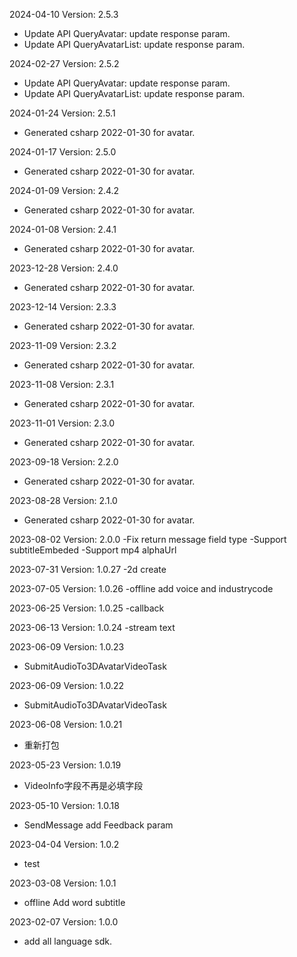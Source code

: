 2024-04-10 Version: 2.5.3
- Update API QueryAvatar: update response param.
- Update API QueryAvatarList: update response param.


2024-02-27 Version: 2.5.2
- Update API QueryAvatar: update response param.
- Update API QueryAvatarList: update response param.


2024-01-24 Version: 2.5.1
- Generated csharp 2022-01-30 for avatar.

2024-01-17 Version: 2.5.0
- Generated csharp 2022-01-30 for avatar.

2024-01-09 Version: 2.4.2
- Generated csharp 2022-01-30 for avatar.

2024-01-08 Version: 2.4.1
- Generated csharp 2022-01-30 for avatar.

2023-12-28 Version: 2.4.0
- Generated csharp 2022-01-30 for avatar.

2023-12-14 Version: 2.3.3
- Generated csharp 2022-01-30 for avatar.

2023-11-09 Version: 2.3.2
- Generated csharp 2022-01-30 for avatar.

2023-11-08 Version: 2.3.1
- Generated csharp 2022-01-30 for avatar.

2023-11-01 Version: 2.3.0
- Generated csharp 2022-01-30 for avatar.

2023-09-18 Version: 2.2.0
- Generated csharp 2022-01-30 for avatar.

2023-08-28 Version: 2.1.0
- Generated csharp 2022-01-30 for avatar.

2023-08-02 Version: 2.0.0
-Fix return message field type
-Support subtitleEmbeded
-Support mp4 alphaUrl

2023-07-31 Version: 1.0.27
-2d create

2023-07-05 Version: 1.0.26
-offline add voice and industrycode

2023-06-25 Version: 1.0.25
-callback

2023-06-13 Version: 1.0.24
-stream text

2023-06-09 Version: 1.0.23
- SubmitAudioTo3DAvatarVideoTask

2023-06-09 Version: 1.0.22
- SubmitAudioTo3DAvatarVideoTask

2023-06-08 Version: 1.0.21
- 重新打包

2023-05-23 Version: 1.0.19
- VideoInfo字段不再是必填字段

2023-05-10 Version: 1.0.18
- SendMessage add Feedback param

2023-04-04 Version: 1.0.2
- test

2023-03-08 Version: 1.0.1
- offline Add word subtitle

2023-02-07 Version: 1.0.0
- add all language sdk.

